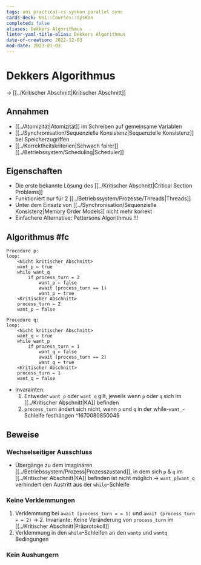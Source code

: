 ```yaml
---
tags: uni practical-cs syskon parallel sync
cards-deck: Uni::Courses::SysKon
completed: false
aliases: Dekkers Algorithmus
linter-yaml-title-alias: Dekkers Algorithmus
date-of-creation: 2022-12-03
mod-date: 2023-01-03
---
```


# Dekkers Algorithmus
→ [[../Kritischer Abschnitt|Kritischer Abschnitt]]

## Annahmen
- [[../Atomizität|Atomizität]] im Schreiben auf gemeinsame Variablen
- [[../Synchronisation/Sequenzielle Konsistenz|Sequenzielle Konsistenz]] bei Speicherzugriffen
- [[../Korrektheitskriterien|Schwach fairer]] [[../Betriebssystem/Scheduling|Scheduler]]

## Eigenschaften
- Die erste bekannte Lösung des [[../Kritischer Abschnitt|Critical Section Problems]]
- Funktioniert nur für 2 [[../Betriebssystem/Prozesse/Threads|Threads]]
- Unter dem Einsatz von [[../Synchronisation/Sequenzielle Konsistenz|Memory Order Models]] nicht mehr korrekt
- Einfachere Alternative: Pettersons Algorithmus !!!

## Algorithmus #fc
```
Procedure p:
loop:
	<Nicht kritischer Abschnitt>
	want_p ← true
	while want_q
		if process_turn = 2
			want_p ← false
			await (process_turn == 1)
			want_p ← true
	<Kritischer Abschnitt>
	process_turn ← 2
	want_p ← false
```
```
Procedure q:
loop:
	<Nicht kritischer Abschnitt>
	want_q ← true
	while want_p
		if process_turn = 1
			want_q ← false
			await (process_turn == 2)
			want_q ← true
	<Kritischer Abschnitt>
	process_turn ← 1
	want_q ← false
```
- Invarainten:
	1. Entweder `want_p` oder `want_q` gilt, jeweils wenn `p` oder `q` sich im [[../Kritischer Abschnitt|KA]] befinden
	2. `process_turn` ändert sich nicht, wenn `p` und `q` in der while-`want_`-Schleife festhängen
^1670080850045

## Beweise

### Wechselseitiger Ausschluss
- Übergänge zu dem imaginären [[../Betriebssystem/Prozess|Prozesszustand]], in dem sich `p` & `q` im [[../Kritischer Abschnitt|KA]] befinden ist nicht möglich
	→ `want_p`/`want_q` verhindert den Austritt aus der `while`-Schleife

### Keine Verklemmungen
1. Verklemmung bei `await (process_turn = = 1)` und `await (process_turn = = 2)`
	 → 2. Invariante: Keine Veränderung von `process_turn` im [[../Kritischer Abschnitt|Präprotokoll]]
2. Verklemmung in den `while`-Schleifen an den `wantp` und `wantq` Bedingungen

### Kein Aushungern
